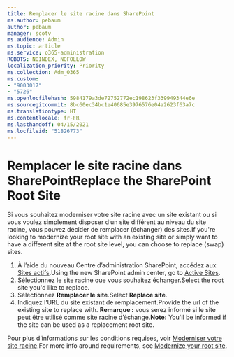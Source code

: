 ```yaml
---
title: Remplacer le site racine dans SharePoint
ms.author: pebaum
author: pebaum
manager: scotv
ms.audience: Admin
ms.topic: article
ms.service: o365-administration
ROBOTS: NOINDEX, NOFOLLOW
localization_priority: Priority
ms.collection: Adm_O365
ms.custom:
- "9003017"
- "5726"
ms.openlocfilehash: 5984179a3de72752772ec198623f339949344e6e
ms.sourcegitcommit: 8bc60ec34bc1e40685e3976576e04a2623f63a7c
ms.translationtype: HT
ms.contentlocale: fr-FR
ms.lasthandoff: 04/15/2021
ms.locfileid: "51826773"
---
```

# <a name="replace-the-sharepoint-root-site"></a><span data-ttu-id="dd79c-102">Remplacer le site racine dans SharePoint</span><span class="sxs-lookup"><span data-stu-id="dd79c-102">Replace the SharePoint Root Site</span></span>
<span data-ttu-id="dd79c-103">Si vous souhaitez moderniser votre site racine avec un site existant ou si vous voulez simplement disposer d’un site différent au niveau du site racine, vous pouvez décider de remplacer (échanger) des sites.</span><span class="sxs-lookup"><span data-stu-id="dd79c-103">If you're looking to modernize your root site with an existing site or simply want to have a different site at the root site level, you can choose to replace (swap) sites.</span></span>

1. <span data-ttu-id="dd79c-104">À l’aide du nouveau Centre d’administration SharePoint, accédez aux [Sites actifs](https://admin.microsoft.com/sharepoint?page=siteManagement&modern=true).</span><span class="sxs-lookup"><span data-stu-id="dd79c-104">Using the new SharePoint admin center, go to [Active Sites](https://admin.microsoft.com/sharepoint?page=siteManagement&modern=true).</span></span>
2. <span data-ttu-id="dd79c-105">Sélectionnez le site racine que vous souhaitez échanger.</span><span class="sxs-lookup"><span data-stu-id="dd79c-105">Select the root site you'd like to replace.</span></span>
3. <span data-ttu-id="dd79c-106">Sélectionnez **Remplacer le site**.</span><span class="sxs-lookup"><span data-stu-id="dd79c-106">Select **Replace site**.</span></span>
4. <span data-ttu-id="dd79c-107">Indiquez l’URL du site existant de remplacement.</span><span class="sxs-lookup"><span data-stu-id="dd79c-107">Provide the url of the existing site to replace with.</span></span> <span data-ttu-id="dd79c-108">**Remarque :** vous serez informé si le site peut être utilisé comme site racine d’échange.</span><span class="sxs-lookup"><span data-stu-id="dd79c-108">**Note:** You'll be informed if the site can be used as a replacement root site.</span></span>

<span data-ttu-id="dd79c-109">Pour plus d’informations sur les conditions requises, voir [Moderniser votre site racine](https://docs.microsoft.com/sharepoint/modern-root-site).</span><span class="sxs-lookup"><span data-stu-id="dd79c-109">For more info around requirements, see [Modernize your root site](https://docs.microsoft.com/sharepoint/modern-root-site).</span></span>


